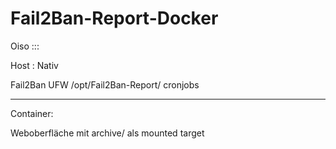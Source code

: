 # Fail2Ban-Report-Docker


Oiso :::

Host : Nativ

Fail2Ban
UFW
/opt/Fail2Ban-Report/
cronjobs

-------------

Container:

Weboberfläche mit archive/ als mounted target
